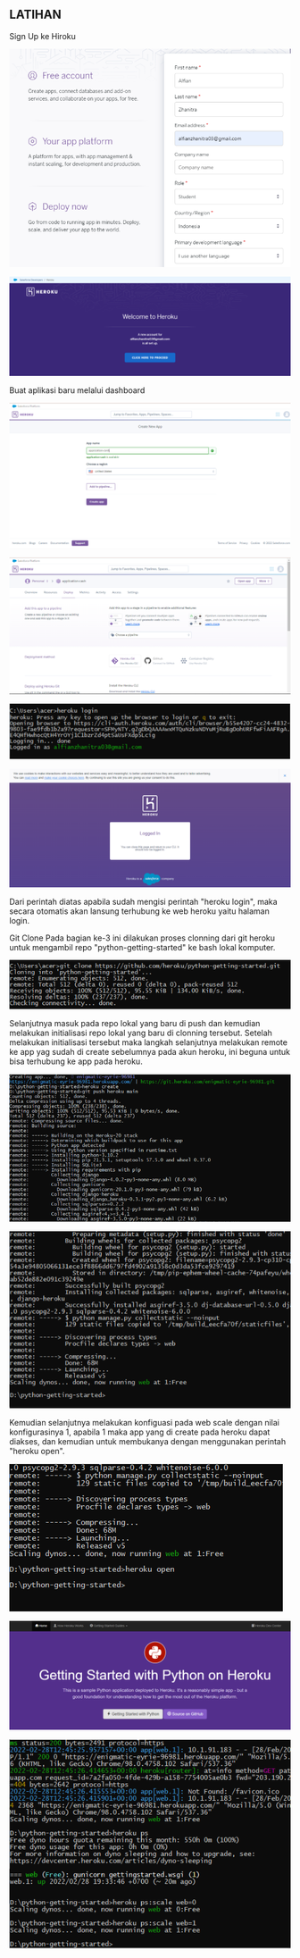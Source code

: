 ## LATIHAN

Sign Up ke Hiroku

![](img/latihan/01.png)

![](img/latihan/02.png)


Buat aplikasi baru melalui dashboard

![](img/latihan/03.png)

![](img/latihan/04.png)

![](img/latihan/05.png)

![](img/latihan/06.png)

Dari perintah diatas apabila sudah mengisi perintah "heroku login", maka secara otomatis akan lansung terhubung ke web heroku yaitu halaman login.


Git Clone
Pada bagian ke-3 ini dilakukan proses clonning dari git heroku untuk mengambil repo "python-getting-started" ke bash lokal komputer.

![](img/latihan/07.png)


Selanjutnya masuk pada repo lokal yang baru di push dan kemudian melakukan initialisasi repo lokal yang baru di clonning tersebut. Setelah melakukan initialisasi tersebut maka langkah selanjutnya melakukan remote ke app yag sudah di create sebelumnya pada akun heroku, ini beguna untuk bisa terhubung ke app pada heroku.

![](img/latihan/08.png)

![](img/latihan/09.png)



Kemudian selanjutnya melakukan konfiguasi pada web scale dengan nilai konfigurasinya 1, apabila 1 maka app yang di create pada heroku dapat diakses, dan kemudian untuk membukanya dengan menggunakan perintah "heroku open".

![](img/latihan/10.png)

![](img/latihan/11.png)

![](img/latihan/12.png)